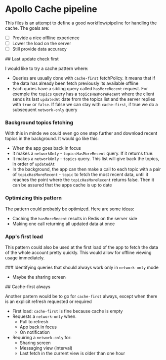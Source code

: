 # Apollo Cache pipeline

This files is an attempt to define a good workflow/pipeline for handling the cache. The goals are:

- [ ] Provide a nice offline experience
- [ ] Lower the load on the server
- [ ] Still provide data accuracy

## Last update check first

I would like to try a cache pattern where:

* Queries are usually done with `cache-first` fetchPolicy. It means that if the data has already been fetch previously its available offline
* Each quries have a sibling query called `hasMoreRecent` request. For exemple the `topics` query has a `topicsHasMoreRecent` where the client sends its last `updatedAt` date from the topics list and the server replies with `true` or `false`. If false we can stay with `cache-first`, if true we do a subsequent `network-only` query

### Background topics fetching

With this in minde we could even go one step further and download recent topics in the background. It would go like this:

* When the app goes back in focus
* It makes a `networkOnly` - `topicsHasMoreRecent` query. If it returns true:
* It makes a `networkOnly` - `topics` query. This list will give back the topics, in order of `updatedAt`
* In the background, the app can then make a call to each topic with a pair of `topicHasMoreRecent` - `topic` to fetch the most recent data, until it reaches the point where the `topicHasMoreRecent` returns false. Then it can be assured that the apps cache is up to date

### Optimizing this pattern

The pattern could probably be optimized. Here are some ideas:

* Caching the `hasMoreRecent` results in Redis on the server side
* Making one call returning all updated data at once

### App's first load

This pattern could also be used at the first load of the app to fetch the data of the whole account pretty quickly. This would allow for offline viewing usage immediately.

### Identifying queries that should always work only in `network-only` mode

* Maybe the sharing screen

## Cache-first always

Another partern would be to go for `cache-first` always, except when there is an explicit refresh requested or required

* First load: `cache-first` is fine because cache is empty
* Requests a `network-only` when.
  * Pull to refresh
  * App back in focus
  * On notification
* Requiring a `network-only` for:
  * Sharing screen
  * Messaging view (interval)
  * Last fetch in the current view is older than one hour
